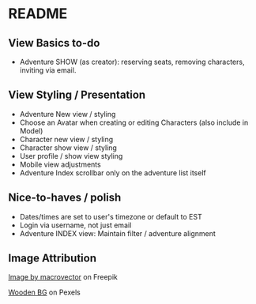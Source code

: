 # README

## View Basics to-do
* Adventure SHOW (as creator): reserving seats, removing characters, inviting via email.

## View Styling / Presentation
* Adventure New view / styling
* Choose an Avatar when creating or editing Characters (also include in Model)
* Character new view / styling
* Character show view / styling
* User profile / show view styling
* Mobile view adjustments
* Adventure Index scrollbar only on the adventure list itself

## Nice-to-haves / polish
* Dates/times are set to user's timezone or default to EST
* Login via username, not just email
* Adventure INDEX view: Maintain filter / adventure alignment

## Image Attribution
<a href="https://www.freepik.com/free-vector/computer-games-colorful-elements-cartoon-set_4282638.htm#query=pixel%20art%20dungeon&position=16&from_view=search&track=ais">Image by macrovector</a> on Freepik

<a href="https://www.pexels.com/photo/close-up-of-wooden-plank-326311/">Wooden BG</a> on Pexels

